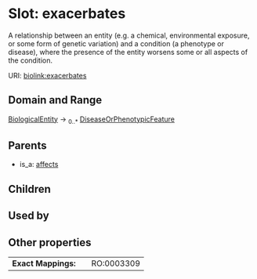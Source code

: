 
# Slot: exacerbates


A relationship between an entity (e.g. a chemical, environmental exposure, or some form of genetic variation) and a condition (a phenotype or disease), where the presence of the entity worsens some or all aspects of the condition.

URI: [biolink:exacerbates](https://w3id.org/biolink/vocab/exacerbates)


## Domain and Range

[BiologicalEntity](BiologicalEntity.md) ->  <sub>0..*</sub>
 [DiseaseOrPhenotypicFeature](DiseaseOrPhenotypicFeature.md)

## Parents

 *  is_a: [affects](affects.md)

## Children


## Used by


## Other properties

|  |  |  |
| --- | --- | --- |
| **Exact Mappings:** | | RO:0003309 |

